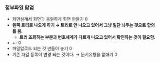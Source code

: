 ### 첨부파일 팝업
- 화면설계서 화면과 동일하게 화면 만들기 0
- **왼쪽 트리로 나오게 하기 → 트리로 안 나오고 있어서 그냥 일단 놔두는 것으로 합의를 봄.**
    - **트리 조회하는 부분과 번호체계가 다르게 나오고 있어서 확인하는 것이 필요함.**
- +- 0
- 파일업로드 되는 것 만들어 놓기 0
- 기존 파일 등록이 변경 되는 것이다. → 문서유형을 없애기 0
